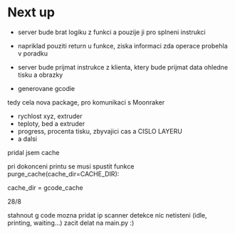 # Next up

* server bude brat logiku z funkci a pouzije ji pro splneni instrukci
* napriklad pouziti return u funkce, ziska informaci zda operace probehla v poradku

* server bude prijmat instrukce z klienta, ktery bude prijmat data ohledne tisku a obrazky
* generovane gcodie

tedy cela nova package, pro komunikaci s Moonraker

* rychlost xyz, extruder
* teploty, bed a extruder
* progress, procenta tisku, zbyvajici cas a CISLO LAYERU
* a dalsi



pridal jsem cache

pri dokonceni printu se musi spustit funkce purge_cache(cache_dir=CACHE_DIR):

cache_dir = gcode_cache


28/8

stahnout g code
mozna pridat ip scanner
detekce nic netisteni (idle, printing, waiting...)
zacit delat na main.py :)

